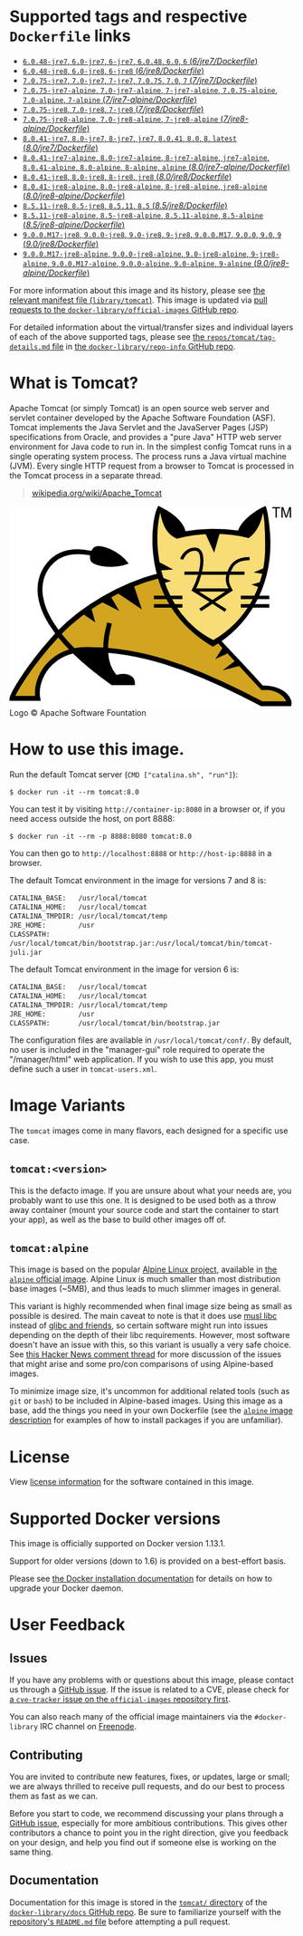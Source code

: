 # Supported tags and respective `Dockerfile` links

-	[`6.0.48-jre7`, `6.0-jre7`, `6-jre7`, `6.0.48`, `6.0`, `6` (*6/jre7/Dockerfile*)](https://github.com/docker-library/tomcat/blob/30cca452bf25d5f7f6d164e66902a39afc4593ed/6/jre7/Dockerfile)
-	[`6.0.48-jre8`, `6.0-jre8`, `6-jre8` (*6/jre8/Dockerfile*)](https://github.com/docker-library/tomcat/blob/30cca452bf25d5f7f6d164e66902a39afc4593ed/6/jre8/Dockerfile)
-	[`7.0.75-jre7`, `7.0-jre7`, `7-jre7`, `7.0.75`, `7.0`, `7` (*7/jre7/Dockerfile*)](https://github.com/docker-library/tomcat/blob/beafeb41b26e8cba4d78d213ec1a65baabecbc00/7/jre7/Dockerfile)
-	[`7.0.75-jre7-alpine`, `7.0-jre7-alpine`, `7-jre7-alpine`, `7.0.75-alpine`, `7.0-alpine`, `7-alpine` (*7/jre7-alpine/Dockerfile*)](https://github.com/docker-library/tomcat/blob/437ad1d98f2ca7667df856d13922b23a22b719d0/7/jre7-alpine/Dockerfile)
-	[`7.0.75-jre8`, `7.0-jre8`, `7-jre8` (*7/jre8/Dockerfile*)](https://github.com/docker-library/tomcat/blob/beafeb41b26e8cba4d78d213ec1a65baabecbc00/7/jre8/Dockerfile)
-	[`7.0.75-jre8-alpine`, `7.0-jre8-alpine`, `7-jre8-alpine` (*7/jre8-alpine/Dockerfile*)](https://github.com/docker-library/tomcat/blob/437ad1d98f2ca7667df856d13922b23a22b719d0/7/jre8-alpine/Dockerfile)
-	[`8.0.41-jre7`, `8.0-jre7`, `8-jre7`, `jre7`, `8.0.41`, `8.0`, `8`, `latest` (*8.0/jre7/Dockerfile*)](https://github.com/docker-library/tomcat/blob/9b435c815366378b65a78fa84d3bed5642fddaa6/8.0/jre7/Dockerfile)
-	[`8.0.41-jre7-alpine`, `8.0-jre7-alpine`, `8-jre7-alpine`, `jre7-alpine`, `8.0.41-alpine`, `8.0-alpine`, `8-alpine`, `alpine` (*8.0/jre7-alpine/Dockerfile*)](https://github.com/docker-library/tomcat/blob/e4ffae4e6e76e979ad524970f80984ee4cff88d7/8.0/jre7-alpine/Dockerfile)
-	[`8.0.41-jre8`, `8.0-jre8`, `8-jre8`, `jre8` (*8.0/jre8/Dockerfile*)](https://github.com/docker-library/tomcat/blob/9b435c815366378b65a78fa84d3bed5642fddaa6/8.0/jre8/Dockerfile)
-	[`8.0.41-jre8-alpine`, `8.0-jre8-alpine`, `8-jre8-alpine`, `jre8-alpine` (*8.0/jre8-alpine/Dockerfile*)](https://github.com/docker-library/tomcat/blob/e4ffae4e6e76e979ad524970f80984ee4cff88d7/8.0/jre8-alpine/Dockerfile)
-	[`8.5.11-jre8`, `8.5-jre8`, `8.5.11`, `8.5` (*8.5/jre8/Dockerfile*)](https://github.com/docker-library/tomcat/blob/4d9eeecc2d0ed70ae63b48eb203a4bc4c76481ad/8.5/jre8/Dockerfile)
-	[`8.5.11-jre8-alpine`, `8.5-jre8-alpine`, `8.5.11-alpine`, `8.5-alpine` (*8.5/jre8-alpine/Dockerfile*)](https://github.com/docker-library/tomcat/blob/023eb5126ff70b769f1f84b28c440fb6128bffe7/8.5/jre8-alpine/Dockerfile)
-	[`9.0.0.M17-jre8`, `9.0.0-jre8`, `9.0-jre8`, `9-jre8`, `9.0.0.M17`, `9.0.0`, `9.0`, `9` (*9.0/jre8/Dockerfile*)](https://github.com/docker-library/tomcat/blob/c5b4144188006445b32a9897f6ecd617afce7929/9.0/jre8/Dockerfile)
-	[`9.0.0.M17-jre8-alpine`, `9.0.0-jre8-alpine`, `9.0-jre8-alpine`, `9-jre8-alpine`, `9.0.0.M17-alpine`, `9.0.0-alpine`, `9.0-alpine`, `9-alpine` (*9.0/jre8-alpine/Dockerfile*)](https://github.com/docker-library/tomcat/blob/075a394e34f7329415e87ad5f0d77d46aac24876/9.0/jre8-alpine/Dockerfile)

For more information about this image and its history, please see [the relevant manifest file (`library/tomcat`)](https://github.com/docker-library/official-images/blob/master/library/tomcat). This image is updated via [pull requests to the `docker-library/official-images` GitHub repo](https://github.com/docker-library/official-images/pulls?q=label%3Alibrary%2Ftomcat).

For detailed information about the virtual/transfer sizes and individual layers of each of the above supported tags, please see [the `repos/tomcat/tag-details.md` file](https://github.com/docker-library/repo-info/blob/master/repos/tomcat/tag-details.md) in [the `docker-library/repo-info` GitHub repo](https://github.com/docker-library/repo-info).

# What is Tomcat?

Apache Tomcat (or simply Tomcat) is an open source web server and servlet container developed by the Apache Software Foundation (ASF). Tomcat implements the Java Servlet and the JavaServer Pages (JSP) specifications from Oracle, and provides a "pure Java" HTTP web server environment for Java code to run in. In the simplest config Tomcat runs in a single operating system process. The process runs a Java virtual machine (JVM). Every single HTTP request from a browser to Tomcat is processed in the Tomcat process in a separate thread.

> [wikipedia.org/wiki/Apache_Tomcat](https://en.wikipedia.org/wiki/Apache_Tomcat)

![logo](https://raw.githubusercontent.com/docker-library/docs/8e31eb93a02d504d0cfe1da435aa31b377fc627d/tomcat/logo.png)Logo &copy; Apache Software Fountation

# How to use this image.

Run the default Tomcat server (`CMD ["catalina.sh", "run"]`):

```console
$ docker run -it --rm tomcat:8.0
```

You can test it by visiting `http://container-ip:8080` in a browser or, if you need access outside the host, on port 8888:

```console
$ docker run -it --rm -p 8888:8080 tomcat:8.0
```

You can then go to `http://localhost:8888` or `http://host-ip:8888` in a browser.

The default Tomcat environment in the image for versions 7 and 8 is:

	CATALINA_BASE:   /usr/local/tomcat
	CATALINA_HOME:   /usr/local/tomcat
	CATALINA_TMPDIR: /usr/local/tomcat/temp
	JRE_HOME:        /usr
	CLASSPATH:       /usr/local/tomcat/bin/bootstrap.jar:/usr/local/tomcat/bin/tomcat-juli.jar

The default Tomcat environment in the image for version 6 is:

	CATALINA_BASE:   /usr/local/tomcat
	CATALINA_HOME:   /usr/local/tomcat
	CATALINA_TMPDIR: /usr/local/tomcat/temp
	JRE_HOME:        /usr
	CLASSPATH:       /usr/local/tomcat/bin/bootstrap.jar

The configuration files are available in `/usr/local/tomcat/conf/`. By default, no user is included in the "manager-gui" role required to operate the "/manager/html" web application. If you wish to use this app, you must define such a user in `tomcat-users.xml`.

# Image Variants

The `tomcat` images come in many flavors, each designed for a specific use case.

## `tomcat:<version>`

This is the defacto image. If you are unsure about what your needs are, you probably want to use this one. It is designed to be used both as a throw away container (mount your source code and start the container to start your app), as well as the base to build other images off of.

## `tomcat:alpine`

This image is based on the popular [Alpine Linux project](http://alpinelinux.org), available in [the `alpine` official image](https://hub.docker.com/_/alpine). Alpine Linux is much smaller than most distribution base images (~5MB), and thus leads to much slimmer images in general.

This variant is highly recommended when final image size being as small as possible is desired. The main caveat to note is that it does use [musl libc](http://www.musl-libc.org) instead of [glibc and friends](http://www.etalabs.net/compare_libcs.html), so certain software might run into issues depending on the depth of their libc requirements. However, most software doesn't have an issue with this, so this variant is usually a very safe choice. See [this Hacker News comment thread](https://news.ycombinator.com/item?id=10782897) for more discussion of the issues that might arise and some pro/con comparisons of using Alpine-based images.

To minimize image size, it's uncommon for additional related tools (such as `git` or `bash`) to be included in Alpine-based images. Using this image as a base, add the things you need in your own Dockerfile (see the [`alpine` image description](https://hub.docker.com/_/alpine/) for examples of how to install packages if you are unfamiliar).

# License

View [license information](https://www.apache.org/licenses/LICENSE-2.0) for the software contained in this image.

# Supported Docker versions

This image is officially supported on Docker version 1.13.1.

Support for older versions (down to 1.6) is provided on a best-effort basis.

Please see [the Docker installation documentation](https://docs.docker.com/installation/) for details on how to upgrade your Docker daemon.

# User Feedback

## Issues

If you have any problems with or questions about this image, please contact us through a [GitHub issue](https://github.com/docker-library/tomcat/issues). If the issue is related to a CVE, please check for [a `cve-tracker` issue on the `official-images` repository first](https://github.com/docker-library/official-images/issues?q=label%3Acve-tracker).

You can also reach many of the official image maintainers via the `#docker-library` IRC channel on [Freenode](https://freenode.net).

## Contributing

You are invited to contribute new features, fixes, or updates, large or small; we are always thrilled to receive pull requests, and do our best to process them as fast as we can.

Before you start to code, we recommend discussing your plans through a [GitHub issue](https://github.com/docker-library/tomcat/issues), especially for more ambitious contributions. This gives other contributors a chance to point you in the right direction, give you feedback on your design, and help you find out if someone else is working on the same thing.

## Documentation

Documentation for this image is stored in the [`tomcat/` directory](https://github.com/docker-library/docs/tree/master/tomcat) of the [`docker-library/docs` GitHub repo](https://github.com/docker-library/docs). Be sure to familiarize yourself with the [repository's `README.md` file](https://github.com/docker-library/docs/blob/master/README.md) before attempting a pull request.
